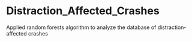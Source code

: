 # Distraction_Affected_Crashes
Applied random forests algorithm to analyze the database of distraction-affected crashes 

